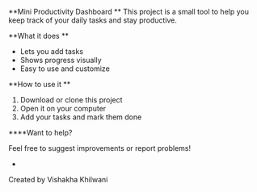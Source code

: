 **Mini Productivity Dashboard
**
This project is a small tool to help you keep track of your daily tasks and stay productive.

**What it does
**
- Lets you add tasks
- Shows progress visually
- Easy to use and customize

**How to use it
**
1. Download or clone this project
2. Open it on your computer
3. Add your tasks and mark them done

****Want to help?

Feel free to suggest improvements or report problems!

-

Created by Vishakha Khilwani
